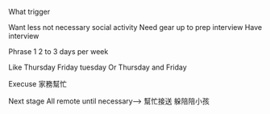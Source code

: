 What trigger

Want less not necessary social activity
Need gear up to prep interview
Have interview

Phrase 1
2 to 3 days per week

Like Thursday Friday tuesday
Or Thursday and Friday

Execuse
家務幫忙

Next stage
All remote until necessary--> 幫忙接送
躲陪陪小孩